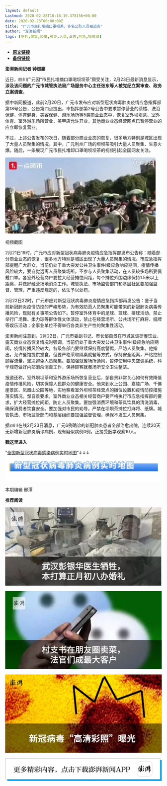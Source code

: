 ```yaml
---
layout: default
Lastmod: 2020-02-28T10:16:19.378156+00:00
date: 2020-02-23T00:00:00Z
title: "广元市民扎堆摘口罩喝茶，多名公职人员被追责"
author: "澎湃新闻"
tags: [室外,聚集,疫情,肺炎,人员,业态,应急,指挥部]
---
```


* [**原文链接**](https://mp.weixin.qq.com/s/0Bk8GqIXZvpKF8UXXEkdSw)
* [**备份链接**](http://archive.today/gnECT)


**澎湃新闻记者 钟煜豪**

近日，四川广元因“市民扎堆摘口罩喝坝坝茶”颇受关注，2月23日最新消息显示，**涉及该问题的广元市城管执法局广场服务中心主任张东等人被党纪立案审查、政务立案调查**。

  
据中新网报道，此前2月20日，广元市发布应对新型冠状病毒肺炎疫情应急指挥部第18号公告，公告第四点提出，市指挥部第2号公告中要求暂停营业的茶楼、洗浴保健、体育健身、美容保健、游乐场所等5类商业业态中，恢复室外坝坝茶、室外体育、室外游乐场所营业，美甲店允许开业，其他商业业态经营网点已暂停营业的应立即恢复营业。

不过，上述公告发布的次日，随着部分商业业态的恢复，很多地方特别是城区出现了大量人员聚集的情况。其中，广元利州广场的坝坝茶吸引大量人员聚集、生意火爆。随后，一条展现广元市民扎堆卸口罩喝坝坝茶的视频引起全国网友关注。

![](/images/post/3fb0ad7c3d92022513e53e58d36edd80.jpg)

视频截图

  
2月21日19时，广元市应对新型冠状病毒肺炎疫情应急指挥部发布公告称：随着部分商业业态的恢复，很多地方特别是城区出现了大量人员聚集的情况。市应急指挥部提醒广大群众，当前仍处于重大突发公共卫生事件Ⅰ级应急响应期间，疫情传播风险较大，要自觉远离人员聚集场所，不参与人员聚集活动，在人员较多场所要佩戴口罩。各室外经营商户要拉大经营摊位间距，每个摊位外围边缘保持1.5米以上距离，并做好经营场地消杀工作。城管执法、市场监管部门和基层社区要加强监督、管理，严重违反规定的，依法予以处罚。

  
2月22日22时，广元市应对新型冠状病毒肺炎疫情应急指挥部再发公告：鉴于当前新冠肺炎疫情防控的严峻形势，为有效防范人员聚集可能带来的新冠肺炎病毒传播风险，现就有关事项公告如下。暂停室外体育中的足球、篮球、排球活动，禁止举行广场舞、柔力球等群体性文体活动，禁止在经营场所、公共场所打麻将、纸牌等娱乐活动；企事业单位不得举行各类非生产性的聚集性活动。

  
澎湃新闻注意到，2月22日，广元市委副书记、市长邹自景在市城区调研餐饮业、露天商业业态恢复情况时强调，当前仍处于重大突发公共卫生事件Ⅰ级应急响应期间，疫情传播风险较大，各级各部门要继续保持高度警惕，严防人员聚集。他指出，允许餐馆提供堂食，但要严格采取隔桌就餐等方式，保持安全距离，严格控制顾客流量，坚决避免人员聚集。要加强就餐场所通风，暂停使用中央空调系统，科学规范做好内部消杀消毒工作，保持顾客就餐场所安全卫生整洁。

  
报道还称，室外坝坝茶和室外游乐场所恢复营业后，邹自景非常关心如何有效降低疫情传播风险，切实保障人民群众的健康安全。他来到水上公园、嘉陵广场、千佛崖景区、凤凰山公园等地，实地察看室外坝坝茶经营点的摊位设置和疫情防控措施落实情况。邹自景要求，室外商业业态相关经营商户要严格执行市应急指挥部的要求，扩大经营摊位间距，防止人员聚集。要加强消费环境和茶具饮具的清洗消毒，确保消费者饮食安全。要加强对市民的劝导，严禁在坝坝茶摊位打麻将、纸牌。城管执法、市场监管部门和基层组织要加强监督管理，确保不发生人员聚集。

  
据四川在线2月23日消息，广元6例确诊的新冠肺炎患者全部治愈出院，连续20天无新增新冠肺炎确诊病例，现有疑似病例0例，正接受医学观察10人。

**戳这里进入**

“[全国新型冠状病毒感染病例实时地图](http://projects.thepaper.cn/thepaper-cases/839studio/feiyan/)”↓↓↓[![](/images/post/15a4bc01c19b9e56f61d4f79069e4c63.jpg)](http://projects.thepaper.cn/thepaper-cases/839studio/feiyan/)

  

本期编辑 邢潭  

  

**推荐阅读**

  

[![](/images/post/12e0d94be82829ed4f958ea785fc7b62.jpg)](http://mp.weixin.qq.com/s?__biz=MjM5MzI5NTU3MQ==&mid=2651587716&idx=1&sn=9cf340714786ffd74330418b03bccf7c&chksm=bd6199388a16102e76351195f852c7325de5e1620da5882bd04ccd1ff7d24b0b5dff09895509&scene=21#wechat_redirect)

[![](/images/post/b7a1607b1b9dd9e435b97383f11e4fdb.jpg)](http://mp.weixin.qq.com/s?__biz=MjM5MzI5NTU3MQ==&mid=2651587171&idx=1&sn=8aae24846a49ce902e6c154354f8d8ec&chksm=bd619fdf8a1616c944b7af5c259ccdede7203b086feaaf72a3deb060cebf529ed9de32c73e10&scene=21#wechat_redirect)  

[![](/images/post/4cf9a1212024fe7a1e31de8df61dab7e.jpg)](http://mp.weixin.qq.com/s?__biz=MjM5MzI5NTU3MQ==&mid=2651584391&idx=1&sn=f8165806546650b36b3d5b4f6e0519b4&chksm=bd666a3b8a11e32dad3e267ab8ad644f242879ceaf5bbd7a9b13fbaaa67499bf8f545982b991&scene=21#wechat_redirect)

[![](/images/post/faa036129172f4ba4cb775ad946d1eff.jpg)](https://a.app.qq.com/o/simple.jsp?pkgname=com.wondertek.paper)

